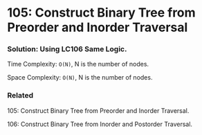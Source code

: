 # 105: Construct Binary Tree from Preorder and Inorder Traversal

### Solution: Using LC106 Same Logic.
Time Complexity: `O(N)`, N is the number of nodes.

Space Complexity: `O(N)`, N is the number of nodes.

### Related
105: Construct Binary Tree from Preorder and Inorder Traversal.

106: Construct Binary Tree from Inorder and Postorder Traversal.